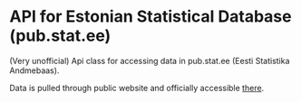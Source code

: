 # API for Estonian Statistical Database (pub.stat.ee)

(Very unofficial) Api class for accessing data in pub.stat.ee (Eesti Statistika Andmebaas). 

Data is pulled through public website and officially accessible [there](http://pub.stat.ee/).
